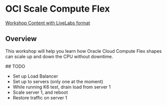 # OCI Scale Compute Flex

[Workshop Content with LiveLabs format](https://vmleon.github.io/oci-scale-compute-flex/livelabs/workshops/freetier/index.html)

## Overview

This workshop will help you learn how Oracle Cloud Compute Flex shapes can scale up and down the CPU without downtime.

## TODO

- Set up Load Balancer
- Set up to servers (only one at the moment)
- While running K6 test, drain load from server 1
- Scale server 1, and reboot
- Restore traffic on server 1